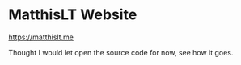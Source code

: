 # MatthisLT Website

https://matthislt.me

Thought I would let open the source code for now, see how it goes.
